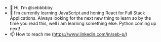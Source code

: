 - 👋 Hi, I’m @sebbbbby
- 🌱 I’m currently learning JavaScript and honing React for Full Stack Applications. Always looking for the next new thing to learn so by the time you read this, well i am learning something else. Python coming up next!
- 📫 How to reach me (https://www.linkedin.com/in/seb-p/)

